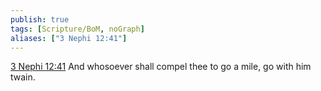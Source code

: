 ```yaml
---
publish: true
tags: [Scripture/BoM, noGraph]
aliases: ["3 Nephi 12:41"]
---
```

[3 Nephi 12:41](https://churchofjesuschrist.org/study/scriptures/bofm/3-ne/12?lang=eng&id=p41#p41) And whosoever shall compel thee to go a mile, go with him twain.
